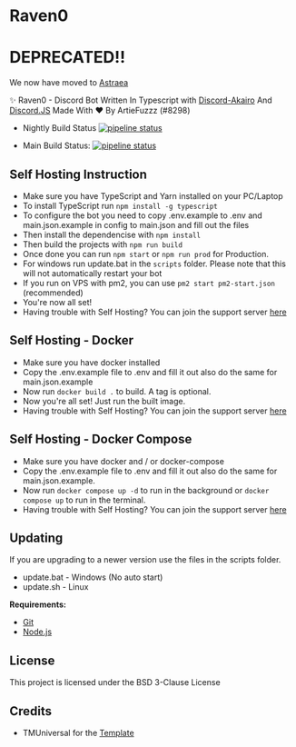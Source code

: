 # Raven0

# DEPRECATED!!
We now have moved to [Astraea](https://github.com/AstraeaStudios/Astraea)

✨ Raven0 - Discord Bot Written In Typescript with [Discord-Akairo](https://github.com/discord-akairo/) And [Discord.JS](https://github.com/discordjs) Made With ♥ By ArtieFuzzz (#8298)

* Nightly Build Status [![pipeline status](https://gitlab.com/raven0-bot/Raven/badges/nightly/pipeline.svg)](https://gitlab.com/raven0-bot/Raven/-/commits/nightly)

* Main Build Status: [![pipeline status](https://gitlab.com/raven0-bot/Raven/badges/main/pipeline.svg)](https://gitlab.com/raven0-bot/Raven/-/commits/main)

## Self Hosting Instruction

* Make sure you have TypeScript and Yarn installed on your PC/Laptop
* To install TypeScript run `npm install -g typescript`
* To configure the bot you need to copy .env.example to .env and main.json.example in config to main.json and fill out the files
* Then install the dependencise with `npm install`
* Then build the projects with `npm run build`
* Once done you can run `npm start` or `npm run prod` for Production.
* For windows run update.bat in the `scripts` folder. Please note that this will not automatically restart your bot
* If you run on VPS with pm2, you can use `pm2 start pm2-start.json` (recommended)
* You're now all set!
* Having trouble with Self Hosting? You can join the support server [here](https://discord.gg/quht6bcFbX)

## Self Hosting - Docker

* Make sure you have docker installed
* Copy the .env.example file to .env and fill it out also do the same for main.json.example
* Now run `docker build .` to build.  A tag is optional.
* Now you're all set! Just run the built image.
* Having trouble with Self Hosting? You can join the support server [here](https://discord.gg/quht6bcFbX)

## Self Hosting - Docker Compose

* Make sure you have docker and / or docker-compose
* Copy the .env.example file to .env and fill it out also do the same for main.json.example.
* Now run `docker compose up -d` to run in the background or `docker compose up` to run in the terminal.
* Having trouble with Self Hosting? You can join the support server [here](https://discord.gg/quht6bcFbX)

## Updating

If you are upgrading to a newer version use the files in the scripts folder.

* update.bat - Windows (No auto start)
* update.sh - Linux

**Requirements:**

* [Git](https://git-scm.com/)
* [Node.js](https://nodejs.org/en/)

## License

This project is licensed under the BSD 3-Clause License

## Credits

* TMUniversal for the [Template](https://github.com/TMUniversal/discord-bot-template)
